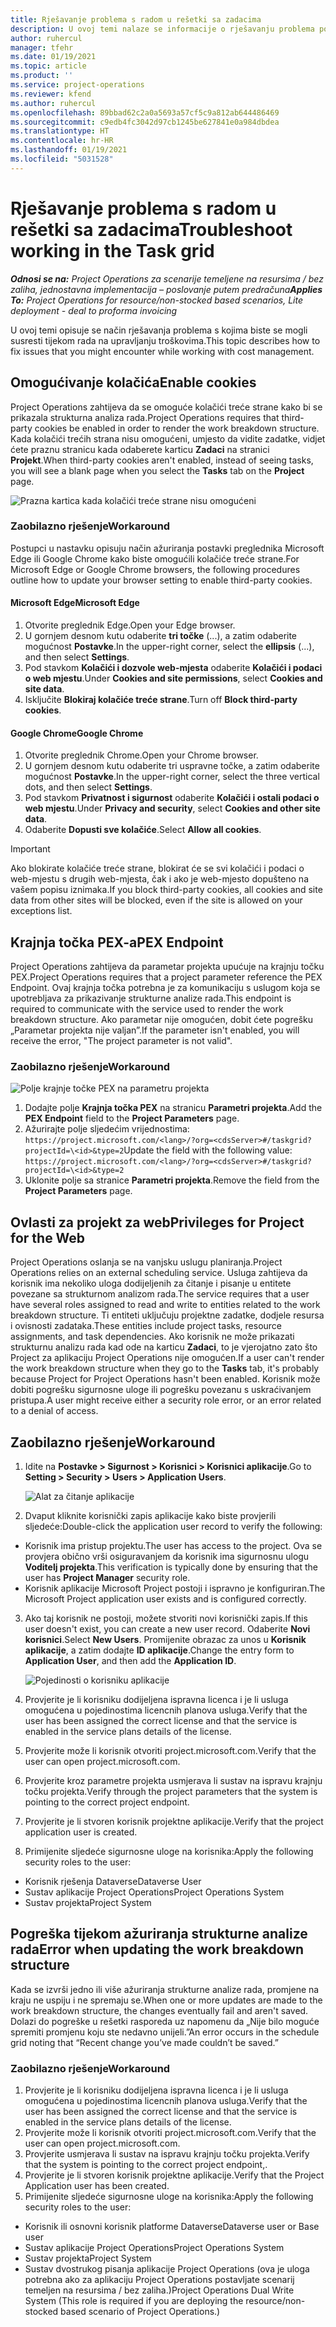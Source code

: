 ```yaml
---
title: Rješavanje problema s radom u rešetki sa zadacima
description: U ovoj temi nalaze se informacije o rješavanju problema potrebne za rad u rešetki sa zadacima.
author: ruhercul
manager: tfehr
ms.date: 01/19/2021
ms.topic: article
ms.product: ''
ms.service: project-operations
ms.reviewer: kfend
ms.author: ruhercul
ms.openlocfilehash: 89bbad62c2a0a5693a57cf5c9a812ab644486469
ms.sourcegitcommit: c9edb4fc3042d97cb1245be627841e0a984dbdea
ms.translationtype: HT
ms.contentlocale: hr-HR
ms.lasthandoff: 01/19/2021
ms.locfileid: "5031528"
---
```

# <a name="troubleshoot-working-in-the-task-grid"></a><span data-ttu-id="922d9-103">Rješavanje problema s radom u rešetki sa zadacima</span><span class="sxs-lookup"><span data-stu-id="922d9-103">Troubleshoot working in the Task grid</span></span> 

<span data-ttu-id="922d9-104">_**Odnosi se na:** Project Operations za scenarije temeljene na resursima / bez zaliha, jednostavna implementacija – poslovanje putem predračuna_</span><span class="sxs-lookup"><span data-stu-id="922d9-104">_**Applies To:** Project Operations for resource/non-stocked based scenarios, Lite deployment - deal to proforma invoicing_</span></span>

<span data-ttu-id="922d9-105">U ovoj temi opisuje se način rješavanja problema s kojima biste se mogli susresti tijekom rada na upravljanju troškovima.</span><span class="sxs-lookup"><span data-stu-id="922d9-105">This topic describes how to fix issues that you might encounter while working with cost management.</span></span>

## <a name="enable-cookies"></a><span data-ttu-id="922d9-106">Omogućivanje kolačića</span><span class="sxs-lookup"><span data-stu-id="922d9-106">Enable cookies</span></span>

<span data-ttu-id="922d9-107">Project Operations zahtijeva da se omoguće kolačići treće strane kako bi se prikazala strukturna analiza rada.</span><span class="sxs-lookup"><span data-stu-id="922d9-107">Project Operations requires that third-party cookies be enabled in order to render the work breakdown structure.</span></span> <span data-ttu-id="922d9-108">Kada kolačići trećih strana nisu omogućeni, umjesto da vidite zadatke, vidjet ćete praznu stranicu kada odaberete karticu **Zadaci** na stranici **Projekt**.</span><span class="sxs-lookup"><span data-stu-id="922d9-108">When third-party cookies aren't enabled, instead of seeing tasks, you will see a blank page when you select the **Tasks** tab on the **Project** page.</span></span>

![Prazna kartica kada kolačići treće strane nisu omogućeni](media/blankschedule.png)


### <a name="workaround"></a><span data-ttu-id="922d9-110">Zaobilazno rješenje</span><span class="sxs-lookup"><span data-stu-id="922d9-110">Workaround</span></span>
<span data-ttu-id="922d9-111">Postupci u nastavku opisuju način ažuriranja postavki preglednika Microsoft Edge ili Google Chrome kako biste omogućili kolačiće treće strane.</span><span class="sxs-lookup"><span data-stu-id="922d9-111">For Microsoft Edge or Google Chrome browsers, the following procedures outline how to update your browser setting to enable third-party cookies.</span></span>

#### <a name="microsoft-edge"></a><span data-ttu-id="922d9-112">Microsoft Edge</span><span class="sxs-lookup"><span data-stu-id="922d9-112">Microsoft Edge</span></span>

1. <span data-ttu-id="922d9-113">Otvorite preglednik Edge.</span><span class="sxs-lookup"><span data-stu-id="922d9-113">Open your Edge browser.</span></span>
2. <span data-ttu-id="922d9-114">U gornjem desnom kutu odaberite **tri točke** (...), a zatim odaberite mogućnost **Postavke**.</span><span class="sxs-lookup"><span data-stu-id="922d9-114">In the upper-right corner, select the **ellipsis** (...), and then select **Settings**.</span></span>
3. <span data-ttu-id="922d9-115">Pod stavkom **Kolačići i dozvole web-mjesta** odaberite **Kolačići i podaci o web mjestu**.</span><span class="sxs-lookup"><span data-stu-id="922d9-115">Under **Cookies and site permissions**, select **Cookies and site data**.</span></span>
4. <span data-ttu-id="922d9-116">Isključite **Blokiraj kolačiće treće strane**.</span><span class="sxs-lookup"><span data-stu-id="922d9-116">Turn off **Block third-party cookies**.</span></span>

#### <a name="google-chrome"></a><span data-ttu-id="922d9-117">Google Chrome</span><span class="sxs-lookup"><span data-stu-id="922d9-117">Google Chrome</span></span>

1. <span data-ttu-id="922d9-118">Otvorite preglednik Chrome.</span><span class="sxs-lookup"><span data-stu-id="922d9-118">Open your Chrome browser.</span></span>
2. <span data-ttu-id="922d9-119">U gornjem desnom kutu odaberite tri uspravne točke, a zatim odaberite mogućnost **Postavke**.</span><span class="sxs-lookup"><span data-stu-id="922d9-119">In the upper-right corner, select the three vertical dots, and then select **Settings**.</span></span>
3. <span data-ttu-id="922d9-120">Pod stavkom **Privatnost i sigurnost** odaberite **Kolačići i ostali podaci o web mjestu**.</span><span class="sxs-lookup"><span data-stu-id="922d9-120">Under **Privacy and security**, select **Cookies and other site data**.</span></span>
4. <span data-ttu-id="922d9-121">Odaberite **Dopusti sve kolačiće**.</span><span class="sxs-lookup"><span data-stu-id="922d9-121">Select **Allow all cookies**.</span></span>

> [!IMPORTANT]
> <span data-ttu-id="922d9-122">Ako blokirate kolačiće treće strane, blokirat će se svi kolačići i podaci o web-mjestu s drugih web-mjesta, čak i ako je web-mjesto dopušteno na vašem popisu iznimaka.</span><span class="sxs-lookup"><span data-stu-id="922d9-122">If you block third-party cookies, all cookies and site data from other sites will be blocked, even if the site is allowed on your exceptions list.</span></span>

## <a name="pex-endpoint"></a><span data-ttu-id="922d9-123">Krajnja točka PEX-a</span><span class="sxs-lookup"><span data-stu-id="922d9-123">PEX Endpoint</span></span>

<span data-ttu-id="922d9-124">Project Operations zahtijeva da parametar projekta upućuje na krajnju točku PEX.</span><span class="sxs-lookup"><span data-stu-id="922d9-124">Project Operations requires that a project parameter reference the PEX Endpoint.</span></span> <span data-ttu-id="922d9-125">Ovaj krajnja točka potrebna je za komunikaciju s uslugom koja se upotrebljava za prikazivanje strukturne analize rada.</span><span class="sxs-lookup"><span data-stu-id="922d9-125">This endpoint is required to communicate with the service used to render the work breakdown structure.</span></span> <span data-ttu-id="922d9-126">Ako parametar nije omogućen, dobit ćete pogrešku „Parametar projekta nije valjan”.</span><span class="sxs-lookup"><span data-stu-id="922d9-126">If the parameter isn't enabled, you will receive the error, "The project parameter is not valid".</span></span> 

### <a name="workaround"></a><span data-ttu-id="922d9-127">Zaobilazno rješenje</span><span class="sxs-lookup"><span data-stu-id="922d9-127">Workaround</span></span>
 ![Polje krajnje točke PEX na parametru projekta](media/projectparameter.png)

1. <span data-ttu-id="922d9-129">Dodajte polje **Krajnja točka PEX** na stranicu **Parametri projekta**.</span><span class="sxs-lookup"><span data-stu-id="922d9-129">Add the **PEX Endpoint** field to the **Project Parameters** page.</span></span>
2. <span data-ttu-id="922d9-130">Ažurirajte polje sljedećim vrijednostima: `https://project.microsoft.com/<lang>/?org=<cdsServer>#/taskgrid?projectId=\<id>&type=2`</span><span class="sxs-lookup"><span data-stu-id="922d9-130">Update the field with the following value: `https://project.microsoft.com/<lang>/?org=<cdsServer>#/taskgrid?projectId=\<id>&type=2`</span></span>
3. <span data-ttu-id="922d9-131">Uklonite polje sa stranice **Parametri projekta**.</span><span class="sxs-lookup"><span data-stu-id="922d9-131">Remove the field from the **Project Parameters** page.</span></span>

## <a name="privileges-for-project-for-the-web"></a><span data-ttu-id="922d9-132">Ovlasti za projekt za web</span><span class="sxs-lookup"><span data-stu-id="922d9-132">Privileges for Project for the Web</span></span>

<span data-ttu-id="922d9-133">Project Operations oslanja se na vanjsku uslugu planiranja.</span><span class="sxs-lookup"><span data-stu-id="922d9-133">Project Operations relies on an external scheduling service.</span></span> <span data-ttu-id="922d9-134">Usluga zahtijeva da korisnik ima nekoliko uloga dodijeljenih za čitanje i pisanje u entitete povezane sa strukturnom analizom rada.</span><span class="sxs-lookup"><span data-stu-id="922d9-134">The service requires that a user have several roles assigned to read and write to entities related to the work breakdown structure.</span></span> <span data-ttu-id="922d9-135">Ti entiteti uključuju projektne zadatke, dodjele resursa i ovisnosti zadataka.</span><span class="sxs-lookup"><span data-stu-id="922d9-135">These entities include project tasks, resource assignments, and task dependencies.</span></span> <span data-ttu-id="922d9-136">Ako korisnik ne može prikazati strukturnu analizu rada kad ode na karticu **Zadaci**, to je vjerojatno zato što Project za aplikaciju Project Operations nije omogućen.</span><span class="sxs-lookup"><span data-stu-id="922d9-136">If a user can't render the work breakdown structure when they go to the **Tasks** tab, it's probably because Project for Project Operations hasn't been enabled.</span></span> <span data-ttu-id="922d9-137">Korisnik može dobiti pogrešku sigurnosne uloge ili pogrešku povezanu s uskraćivanjem pristupa.</span><span class="sxs-lookup"><span data-stu-id="922d9-137">A user might receive either a security role error, or an error related to a denial of access.</span></span>


## <a name="workaround"></a><span data-ttu-id="922d9-138">Zaobilazno rješenje</span><span class="sxs-lookup"><span data-stu-id="922d9-138">Workaround</span></span>

1. <span data-ttu-id="922d9-139">Idite na **Postavke > Sigurnost > Korisnici > Korisnici aplikacije**.</span><span class="sxs-lookup"><span data-stu-id="922d9-139">Go to **Setting > Security > Users > Application Users**.</span></span>  

   ![Alat za čitanje aplikacije](media/applicationuser.jpg)
   
2. <span data-ttu-id="922d9-141">Dvaput kliknite korisnički zapis aplikacije kako biste provjerili sljedeće:</span><span class="sxs-lookup"><span data-stu-id="922d9-141">Double-click the application user record to verify the following:</span></span>

 - <span data-ttu-id="922d9-142">Korisnik ima pristup projektu.</span><span class="sxs-lookup"><span data-stu-id="922d9-142">The user has access to the project.</span></span> <span data-ttu-id="922d9-143">Ova se provjera obično vrši osiguravanjem da korisnik ima sigurnosnu ulogu **Voditelj projekta**.</span><span class="sxs-lookup"><span data-stu-id="922d9-143">This verification is typically done by ensuring that the user has **Project Manager** security role.</span></span>
 - <span data-ttu-id="922d9-144">Korisnik aplikacije Microsoft Project postoji i ispravno je konfiguriran.</span><span class="sxs-lookup"><span data-stu-id="922d9-144">The Microsoft Project application user exists and is configured correctly.</span></span>
 
3. <span data-ttu-id="922d9-145">Ako taj korisnik ne postoji, možete stvoriti novi korisnički zapis.</span><span class="sxs-lookup"><span data-stu-id="922d9-145">If this user doesn't exist, you can create a new user record.</span></span> <span data-ttu-id="922d9-146">Odaberite **Novi korisnici**.</span><span class="sxs-lookup"><span data-stu-id="922d9-146">Select **New Users**.</span></span> <span data-ttu-id="922d9-147">Promijenite obrazac za unos u **Korisnik aplikacije**, a zatim dodajte **ID aplikacije**.</span><span class="sxs-lookup"><span data-stu-id="922d9-147">Change the entry form to **Application User**, and then add the **Application ID**.</span></span>

   ![Pojedinosti o korisniku aplikacije](media/applicationuserdetails.jpg)

4. <span data-ttu-id="922d9-149">Provjerite je li korisniku dodijeljena ispravna licenca i je li usluga omogućena u pojedinostima licencnih planova usluga.</span><span class="sxs-lookup"><span data-stu-id="922d9-149">Verify that the user has been assigned the correct license and that the service is enabled in the service plans details of the license.</span></span>
5. <span data-ttu-id="922d9-150">Provjerite može li korisnik otvoriti project.microsoft.com.</span><span class="sxs-lookup"><span data-stu-id="922d9-150">Verify that the user can open project.microsoft.com.</span></span>
6. <span data-ttu-id="922d9-151">Provjerite kroz parametre projekta usmjerava li sustav na ispravu krajnju točku projekta.</span><span class="sxs-lookup"><span data-stu-id="922d9-151">Verify through the project parameters that the system is pointing to the correct project endpoint.</span></span>
7. <span data-ttu-id="922d9-152">Provjerite je li stvoren korisnik projektne aplikacije.</span><span class="sxs-lookup"><span data-stu-id="922d9-152">Verify that the project application user is created.</span></span>
8. <span data-ttu-id="922d9-153">Primijenite sljedeće sigurnosne uloge na korisnika:</span><span class="sxs-lookup"><span data-stu-id="922d9-153">Apply the following security roles to the user:</span></span>

  - <span data-ttu-id="922d9-154">Korisnik rješenja Dataverse</span><span class="sxs-lookup"><span data-stu-id="922d9-154">Dataverse User</span></span>
  - <span data-ttu-id="922d9-155">Sustav aplikacije Project Operations</span><span class="sxs-lookup"><span data-stu-id="922d9-155">Project Operations System</span></span>
  - <span data-ttu-id="922d9-156">Sustav projekta</span><span class="sxs-lookup"><span data-stu-id="922d9-156">Project System</span></span>

## <a name="error-when-updating-the-work-breakdown-structure"></a><span data-ttu-id="922d9-157">Pogreška tijekom ažuriranja strukturne analize rada</span><span class="sxs-lookup"><span data-stu-id="922d9-157">Error when updating the work breakdown structure</span></span>

<span data-ttu-id="922d9-158">Kada se izvrši jedno ili više ažuriranja strukturne analize rada, promjene na kraju ne uspiju i ne spremaju se.</span><span class="sxs-lookup"><span data-stu-id="922d9-158">When one or more updates are made to the work breakdown structure, the changes eventually fail and aren't saved.</span></span> <span data-ttu-id="922d9-159">Dolazi do pogreške u rešetki rasporeda uz napomenu da „Nije bilo moguće spremiti promjenu koju ste nedavno unijeli.”</span><span class="sxs-lookup"><span data-stu-id="922d9-159">An error occurs in the schedule grid noting that “Recent change you’ve made couldn’t be saved.”</span></span>

### <a name="workaround"></a><span data-ttu-id="922d9-160">Zaobilazno rješenje</span><span class="sxs-lookup"><span data-stu-id="922d9-160">Workaround</span></span>

1. <span data-ttu-id="922d9-161">Provjerite je li korisniku dodijeljena ispravna licenca i je li usluga omogućena u pojedinostima licencnih planova usluga.</span><span class="sxs-lookup"><span data-stu-id="922d9-161">Verify that the user has been assigned the correct license and that the service is enabled in the service plans details of the license.</span></span>
2. <span data-ttu-id="922d9-162">Provjerite može li korisnik otvoriti project.microsoft.com.</span><span class="sxs-lookup"><span data-stu-id="922d9-162">Verify that the user can open project.microsoft.com.</span></span>
3. <span data-ttu-id="922d9-163">Provjerite usmjerava li sustav na ispravu krajnju točku projekta.</span><span class="sxs-lookup"><span data-stu-id="922d9-163">Verify that the system is pointing to the correct project endpoint,.</span></span>
4. <span data-ttu-id="922d9-164">Provjerite je li stvoren korisnik projektne aplikacije.</span><span class="sxs-lookup"><span data-stu-id="922d9-164">Verify that the Project Application user has been created.</span></span>
5. <span data-ttu-id="922d9-165">Primijenite sljedeće sigurnosne uloge na korisnika:</span><span class="sxs-lookup"><span data-stu-id="922d9-165">Apply the following security roles to the user:</span></span>
  
  - <span data-ttu-id="922d9-166">Korisnik ili osnovni korisnik platforme Dataverse</span><span class="sxs-lookup"><span data-stu-id="922d9-166">Dataverse user or Base user</span></span>
  - <span data-ttu-id="922d9-167">Sustav aplikacije Project Operations</span><span class="sxs-lookup"><span data-stu-id="922d9-167">Project Operations System</span></span>
  - <span data-ttu-id="922d9-168">Sustav projekta</span><span class="sxs-lookup"><span data-stu-id="922d9-168">Project System</span></span>
  - <span data-ttu-id="922d9-169">Sustav dvostrukog pisanja aplikacije Project Operations (ova je uloga potrebna ako za aplikaciju Project Operations postavljate scenarij temeljen na resursima / bez zaliha.)</span><span class="sxs-lookup"><span data-stu-id="922d9-169">Project Operations Dual Write System (This role is required if you are deploying the resource/non-stocked based scenario of Project Operations.)</span></span>
